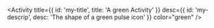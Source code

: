 <Activity
  title={{ id: 'my-title', title: 'A green Activity' }}
  desc={{ id: 'my-descrip', desc: 'The shape of a green pulse icon' }}
  color="green"
/>
